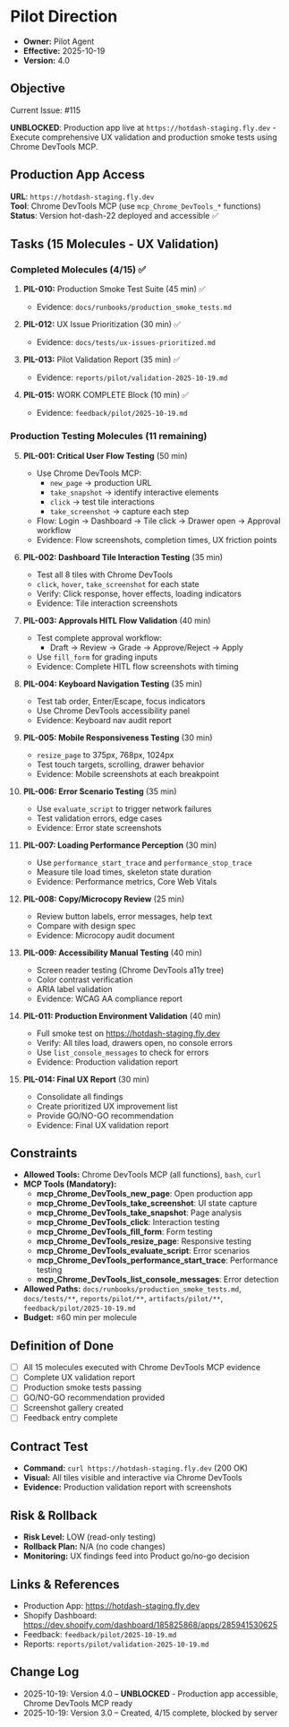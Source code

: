 # Pilot Direction

- **Owner:** Pilot Agent
- **Effective:** 2025-10-19
- **Version:** 4.0

## Objective

Current Issue: #115

**UNBLOCKED**: Production app live at `https://hotdash-staging.fly.dev` - Execute comprehensive UX validation and production smoke tests using Chrome DevTools MCP.

## Production App Access

**URL**: `https://hotdash-staging.fly.dev`  
**Tool**: Chrome DevTools MCP (use `mcp_Chrome_DevTools_*` functions)  
**Status**: Version hot-dash-22 deployed and accessible ✅

## Tasks (15 Molecules - UX Validation)

### Completed Molecules (4/15) ✅

1. **PIL-010:** Production Smoke Test Suite (45 min) ✅
   - Evidence: `docs/runbooks/production_smoke_tests.md`

2. **PIL-012:** UX Issue Prioritization (30 min) ✅
   - Evidence: `docs/tests/ux-issues-prioritized.md`

3. **PIL-013:** Pilot Validation Report (35 min) ✅
   - Evidence: `reports/pilot/validation-2025-10-19.md`

4. **PIL-015:** WORK COMPLETE Block (10 min) ✅
   - Evidence: `feedback/pilot/2025-10-19.md`

### Production Testing Molecules (11 remaining)

5. **PIL-001: Critical User Flow Testing** (50 min)
   - Use Chrome DevTools MCP:
     - `new_page` → production URL
     - `take_snapshot` → identify interactive elements
     - `click` → test tile interactions
     - `take_screenshot` → capture each step
   - Flow: Login → Dashboard → Tile click → Drawer open → Approval workflow
   - Evidence: Flow screenshots, completion times, UX friction points

6. **PIL-002: Dashboard Tile Interaction Testing** (35 min)
   - Test all 8 tiles with Chrome DevTools
   - `click`, `hover`, `take_screenshot` for each state
   - Verify: Click response, hover effects, loading indicators
   - Evidence: Tile interaction screenshots

7. **PIL-003: Approvals HITL Flow Validation** (40 min)
   - Test complete approval workflow:
     - Draft → Review → Grade → Approve/Reject → Apply
   - Use `fill_form` for grading inputs
   - Evidence: Complete HITL flow screenshots with timing

8. **PIL-004: Keyboard Navigation Testing** (35 min)
   - Test tab order, Enter/Escape, focus indicators
   - Use Chrome DevTools accessibility panel
   - Evidence: Keyboard nav audit report

9. **PIL-005: Mobile Responsiveness Testing** (30 min)
   - `resize_page` to 375px, 768px, 1024px
   - Test touch targets, scrolling, drawer behavior
   - Evidence: Mobile screenshots at each breakpoint

10. **PIL-006: Error Scenario Testing** (35 min)
    - Use `evaluate_script` to trigger network failures
    - Test validation errors, edge cases
    - Evidence: Error state screenshots

11. **PIL-007: Loading Performance Perception** (30 min)
    - Use `performance_start_trace` and `performance_stop_trace`
    - Measure tile load times, skeleton state duration
    - Evidence: Performance metrics, Core Web Vitals

12. **PIL-008: Copy/Microcopy Review** (25 min)
    - Review button labels, error messages, help text
    - Compare with design spec
    - Evidence: Microcopy audit document

13. **PIL-009: Accessibility Manual Testing** (40 min)
    - Screen reader testing (Chrome DevTools a11y tree)
    - Color contrast verification
    - ARIA label validation
    - Evidence: WCAG AA compliance report

14. **PIL-011: Production Environment Validation** (40 min)
    - Full smoke test on https://hotdash-staging.fly.dev
    - Verify: All tiles load, drawers open, no console errors
    - Use `list_console_messages` to check for errors
    - Evidence: Production validation report

15. **PIL-014: Final UX Report** (30 min)
    - Consolidate all findings
    - Create prioritized UX improvement list
    - Provide GO/NO-GO recommendation
    - Evidence: Final UX validation report

## Constraints

- **Allowed Tools:** Chrome DevTools MCP (all functions), `bash`, `curl`
- **MCP Tools (Mandatory):**
  - **mcp_Chrome_DevTools_new_page**: Open production app
  - **mcp_Chrome_DevTools_take_screenshot**: UI state capture
  - **mcp_Chrome_DevTools_take_snapshot**: Page analysis
  - **mcp_Chrome_DevTools_click**: Interaction testing
  - **mcp_Chrome_DevTools_fill_form**: Form testing
  - **mcp_Chrome_DevTools_resize_page**: Responsive testing
  - **mcp_Chrome_DevTools_evaluate_script**: Error scenarios
  - **mcp_Chrome_DevTools_performance_start_trace**: Performance testing
  - **mcp_Chrome_DevTools_list_console_messages**: Error detection
- **Allowed Paths:** `docs/runbooks/production_smoke_tests.md`, `docs/tests/**`, `reports/pilot/**`, `artifacts/pilot/**`, `feedback/pilot/2025-10-19.md`
- **Budget:** ≤60 min per molecule

## Definition of Done

- [ ] All 15 molecules executed with Chrome DevTools MCP evidence
- [ ] Complete UX validation report
- [ ] Production smoke tests passing
- [ ] GO/NO-GO recommendation provided
- [ ] Screenshot gallery created
- [ ] Feedback entry complete

## Contract Test

- **Command:** `curl https://hotdash-staging.fly.dev` (200 OK)
- **Visual:** All tiles visible and interactive via Chrome DevTools
- **Evidence:** Production validation report with screenshots

## Risk & Rollback

- **Risk Level:** LOW (read-only testing)
- **Rollback Plan:** N/A (no code changes)
- **Monitoring:** UX findings feed into Product go/no-go decision

## Links & References

- Production App: https://hotdash-staging.fly.dev
- Shopify Dashboard: https://dev.shopify.com/dashboard/185825868/apps/285941530625
- Feedback: `feedback/pilot/2025-10-19.md`
- Reports: `reports/pilot/validation-2025-10-19.md`

## Change Log

- 2025-10-19: Version 4.0 – **UNBLOCKED** - Production app accessible, Chrome DevTools MCP ready
- 2025-10-19: Version 3.0 – Created, 4/15 complete, blocked by server
